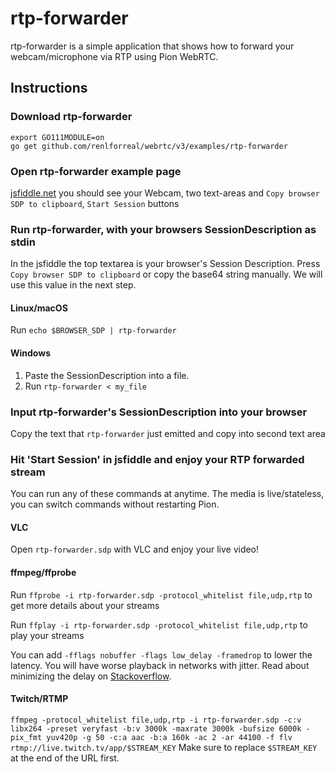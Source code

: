 # rtp-forwarder

rtp-forwarder is a simple application that shows how to forward your webcam/microphone via RTP using Pion WebRTC.

## Instructions

### Download rtp-forwarder

```
export GO111MODULE=on
go get github.com/renlforreal/webrtc/v3/examples/rtp-forwarder
```

### Open rtp-forwarder example page

[jsfiddle.net](https://jsfiddle.net/fm7btvr3/) you should see your Webcam, two text-areas and `Copy browser SDP to clipboard`, `Start Session` buttons

### Run rtp-forwarder, with your browsers SessionDescription as stdin

In the jsfiddle the top textarea is your browser's Session Description. Press `Copy browser SDP to clipboard` or copy the base64 string manually.
We will use this value in the next step.

#### Linux/macOS

Run `echo $BROWSER_SDP | rtp-forwarder`

#### Windows

1. Paste the SessionDescription into a file.
1. Run `rtp-forwarder < my_file`

### Input rtp-forwarder's SessionDescription into your browser

Copy the text that `rtp-forwarder` just emitted and copy into second text area

### Hit 'Start Session' in jsfiddle and enjoy your RTP forwarded stream

You can run any of these commands at anytime. The media is live/stateless, you can switch commands without restarting Pion.

#### VLC

Open `rtp-forwarder.sdp` with VLC and enjoy your live video!

#### ffmpeg/ffprobe

Run `ffprobe -i rtp-forwarder.sdp -protocol_whitelist file,udp,rtp` to get more details about your streams

Run `ffplay -i rtp-forwarder.sdp -protocol_whitelist file,udp,rtp` to play your streams

You can add `-fflags nobuffer -flags low_delay -framedrop` to lower the latency. You will have worse playback in networks with jitter. Read about minimizing the delay on [Stackoverflow](https://stackoverflow.com/a/49273163/5472819).

#### Twitch/RTMP

`ffmpeg -protocol_whitelist file,udp,rtp -i rtp-forwarder.sdp -c:v libx264 -preset veryfast -b:v 3000k -maxrate 3000k -bufsize 6000k -pix_fmt yuv420p -g 50 -c:a aac -b:a 160k -ac 2 -ar 44100 -f flv rtmp://live.twitch.tv/app/$STREAM_KEY` Make sure to replace `$STREAM_KEY` at the end of the URL first.
